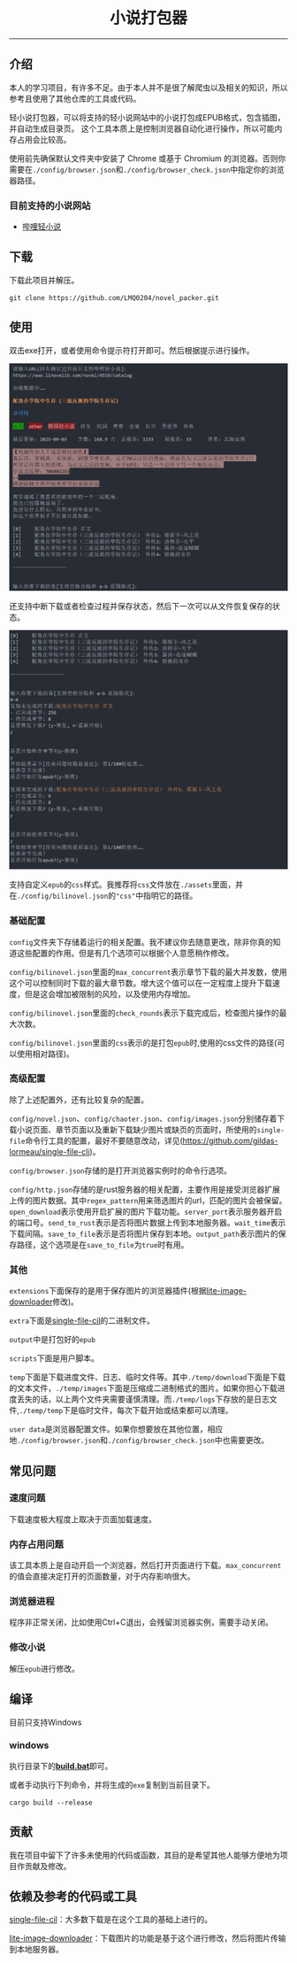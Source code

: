 <h1 align="center">小说打包器</h1>
<hr/>

## 介绍

本人的学习项目，有许多不足。由于本人并不是很了解爬虫以及相关的知识，所以参考且使用了其他仓库的工具或代码。

轻小说打包器，可以将支持的轻小说网站中的小说打包成EPUB格式，包含插图，并自动生成目录页。
这个工具本质上是控制浏览器自动化进行操作，所以可能内存占用会比较高。

使用前先确保默认文件夹中安装了 Chrome 或基于 Chromium 的浏览器。否则你需要在`./config/browser.json`和`./config/browser_check.json`中指定你的浏览器路径。
### 目前支持的小说网站
 - [哔哩轻小说](https://www.linovelib.com)


## 下载

下载此项目并解压。
```
git clone https://github.com/LMQ0204/novel_packer.git
```

## 使用
双击exe打开，或者使用命令提示符打开即可。然后根据提示进行操作。

![01](./images/novel.png)

还支持中断下载或者检查过程并保存状态，然后下一次可以从文件恢复保存的状态。

![02](./images/恢复下载.png)

支持自定义`epub`的`css`样式。我推荐将`css`文件放在`./assets`里面，并在`./config/bilinovel.json`的`"css"`中指明它的路径。

### 基础配置
`config`文件夹下存储着运行的相关配置。我不建议你去随意更改，除非你真的知道这些配置的作用。但是有几个选项可以根据个人意愿稍作修改。

`config/bilinovel.json`里面的`max_concurrent`表示章节下载的最大并发数，使用这个可以控制同时下载的最大章节数。增大这个值可以在一定程度上提升下载速度，但是这会增加被限制的风险，以及使用内存增加。

`config/bilinovel.json`里面的`check_rounds`表示下载完成后，检查图片操作的最大次数。

`config/bilinovel.json`里面的`css`表示的是打包`epub`时,使用的css文件的路径(可以使用相对路径)。

### 高级配置

除了上述配置外，还有比较复杂的配置。

`config/novel.json`、`config/chaoter.json`、`config/images.json`分别储存着下载小说页面、章节页面以及重新下载缺少图片或缺页的页面时，所使用的`single-file`命令行工具的配置，最好不要随意改动，详见(https://github.com/gildas-lormeau/single-file-cli)。

`config/browser.json`存储的是打开浏览器实例时的命令行选项。

`config/http.json`存储的是rust服务器的相关配置，主要作用是接受浏览器扩展上传的图片数据。其中`regex_pattern`用来筛选图片的url，匹配的图片会被保留。`open_download`表示使用开启扩展的图片下载功能。`server_port`表示服务器开启的端口号。`send_to_rust`表示是否将图片数据上传到本地服务器。`wait_time`表示下载间隔。`save_to_file`表示是否将图片保存到本地。`output_path`表示图片的保存路径，这个选项是在`save_to_file`为`true`时有用。

### 其他

`extensions`下面保存的是用于保存图片的浏览器插件(根据[lite-image-downloader](https://github.com/belaviyo/lite-image-downloader)修改)。

`extra`下面是[single-file-cil](https://github.com/gildas-lormeau/single-file-cli)的二进制文件。

`output`中是打包好的`epub`

`scripts`下面是用户脚本。

`temp`下面是下载进度文件、日志、临时文件等。其中`./temp/download`下面是下载的文本文件，`./temp/images`下面是压缩成二进制格式的图片。如果你担心下载进度丢失的话，以上两个文件夹需要谨慎清理。而`./temp/logs`下存放的是日志文件,`./temp/temp`下是临时文件，每次下载开始或结束都可以清理。

`user data`是浏览器配置文件。如果你想要放在其他位置，相应地`./config/browser.json`和`./config/browser_check.json`中也需要更改。

## 常见问题

### 速度问题

下载速度极大程度上取决于页面加载速度。

### 内存占用问题

该工具本质上是自动开启一个浏览器，然后打开页面进行下载。`max_concurrent`的值会直接决定打开的页面数量，对于内存影响很大。

### 浏览器进程

程序非正常关闭，比如使用Ctrl+C退出，会残留浏览器实例，需要手动关闭。
### 修改小说

解压`epub`进行修改。

## 编译

目前只支持Windows

### windows
执行目录下的[**build.bat**](./build.bat)即可。

或者手动执行下列命令，并将生成的`exe`复制到当前目录下。
```
cargo build --release
```

## 贡献

我在项目中留下了许多未使用的代码或函数，其目的是希望其他人能够方便地为项目作贡献及修改。

## 依赖及参考的代码或工具

[single-file-cil](https://github.com/gildas-lormeau/single-file-cli)：大多数下载是在这个工具的基础上进行的。

[lite-image-downloader](https://github.com/belaviyo/lite-image-downloader)：下载图片的功能是基于这个进行修改，然后将图片传输到本地服务器。
